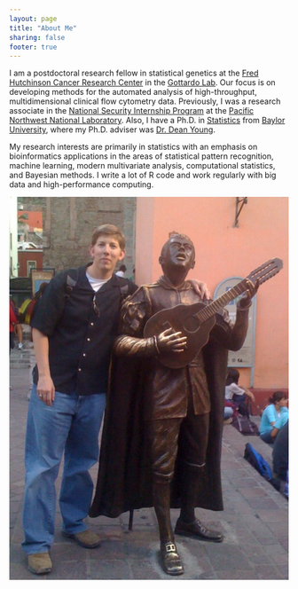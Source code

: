 ```yaml
---
layout: page
title: "About Me"
sharing: false
footer: true
---
```


I am a postdoctoral research fellow in statistical genetics at the [Fred Hutchinson Cancer Research Center](http://www.fhcrc.org) in the [Gottardo Lab](http://rglab.org/). Our focus is on developing methods for the automated analysis of high-throughput, multidimensional clinical flow cytometry data. Previously, I was a research associate in the [National Security Internship Program](http://science-ed.pnnl.gov/nsip/) at the [Pacific Northwest National Laboratory](http://www.pnnl.gov/). Also, I have a Ph.D. in [Statistics](http://www.baylor.edu/Statistics/) from [Baylor University](http://www.baylor.edu/), where my Ph.D. adviser was [Dr. Dean Young](http://www.baylor.edu/Statistics/index.php?id=77525).

My research interests are primarily in statistics with an emphasis on bioinformatics applications in the areas of statistical pattern recognition, machine learning, modern multivariate analysis, computational statistics, and Bayesian methods. I write a lot of R code and work regularly with big data and high-performance computing.

<img src="/images/johnramey.jpg" alt="John Ramey in Guanajuato, Mexico"/>